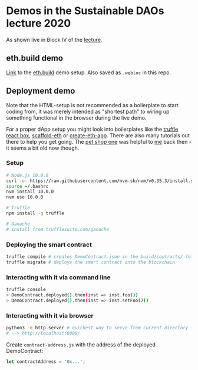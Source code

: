 # Demos in the **Sustainable DAOs** lecture 2020

As shown live in Block IV of the [lecture](http://vvz.ethz.ch/Vorlesungsverzeichnis/lerneinheit.view?lang=en&lerneinheitId=142566&semkez=2020W&ansicht=KATALOGDATEN&).

## eth.build demo

[Link](https://sandbox.eth.build/wofCrGxhc3Rfbm9kZV9pZMONAWzEgcSDxIVsaW5rxIvEjQLCgcKlxIfEiXPDnAASworCosSMxI5fwqR0eXBlwrBEaXNwxIJ5L1RleHRBcmVhwqNwb3PCksSOfFDCpHNpemXFgQFAZMKlZsSCZ3PCgMKlb3LEiXIIwqRtxIhlAMKmxJVwdXRzwpHCg8KkbmFtZcKgxKjEqmXCpsSEcsSVZ8KkxJTElsONAnDCp2_FosWhxaPFpcWnxanFq8WtxKvFsHTFsm5nwqXFtmtzw4DCqnByb8SrcnRpZXPEm8aWdGxlwqjEtcS3xLnEu8KJxKTEjQFcxoRlwq_ErsSwxLIvQWRkxLpzc8S9xL_FgQLDmlrFhcWHxYnEjlRQxY7FkMWSxZTFlmVyCsWaxZzFnsWgxaLFpMWmxajFqsWsxKnEqwDFtcSVa8W4bcaQxpLGlMaWxpjCg8KrYmxvY2vGl1PGvTLCq8SxYWNlaG9sxZfCoMKlxpvGncKnxrDGssaYc8akxKUBXcapwqrGrMetxLNRUsa2xYDDjQRWRsa8xYjCksOMw4DDjMODx4JhxZHFk8WVxZcLx4rEiceMbsW-xaTChMaBx5LGqceWxozFuG7Gi2FiZWzDmSoweGYxNTM4YjYzY8itZWQzZGZkNjUwNWNhMTQ3ZWUxMjY4ZGEyNzFhOTPHnMaTx4fHn3PCgsKmcXLHqcWIxI4YxotpZ2h0w4LEo8e_YMapwqxXZWIzL0JhxIJux6_IicWBAxbEjgTIj2XCgsKhMMOMw5LCoTFCyJbImMeFxZcMyJ3FncWfyKDHjsKTx5DGgsKnYcaxxrNzxqnGhsaIxbTIqAJyypjFqsKsW8ejx6VrY2hhxJXIgceUxa_FscWzx5fFtwJzyqZlwqXKrWXHpsapw7_KtseZAnjFu8W9x47Ckcijx5Flwqdiyblhybtlyp9udW3IrXLJqMSWxaTFuHXIq8itbMqGyZvHnsaXyZ_Kmsqcx7zIsMiyyLTItsi4yLrIvMmNyL_JgcmDyYXJh8mJyYvJjcmPyZHJk8mVyZfJmcKoxpFvdsSMx4fDmT3Jq3RwczovL8aIa8m0eS7ElWZ1cmHMkm8vdsm2MzJmNGMyyZkzyKxkNGE3zKfItzPMqTdjY2YyZDcwMDPHvsamYcapwrBDb23Evm5lbsWjL0PKrsSVyb3Gv8a_yoPFisKQxY3Fj8iXx4TImseHx5bFm8iey4bMiMuIyrrHk8WuyqDFs8uZxo3CkcW4c8uiyZ3LpMKDx7ZpxpzKu82Gyq9uwq1zyK7KvnTIvlbJuXVlzIXMh8yJzIvMjceYzJDMkm7MlMyWzJjMmsyczJ7MoMyiM8ykYsymzKjMqjjMrMmLzK_MscyzzLUzwqV2zbfNucyGdMyIzIrMjMyOzoDMk8yVzJdpzJnMmy_MncyfzKHMo8ylzKfMqWHMq8ytzpTMssy0zLbJrsamxbTKssKuQ3LEqnTMmUXJu86_cHTNiQFYxI7DsM2Mw4zCtC3Kjc2Sx4ZyCcqSyJ_IocKSyrrGkHXHo2ljIMyPecqfyrTGicuCxbh7yrrCp8WqxrTIl8uSyrLNns-lyqN5zZjPmMq6wqZvYmrNs8qfz7jPumN0zaDGjsq6wqnNgmPPhc20ZM-jxofNn8aMy5sCes2lxpXLpMKAzrnEjsa7yrLCr86-z4DMmUtleSBQyq9yz4jChsOMw6bKg8qFMMOKQ1PCmcKayorKjM2Qyo7Nk3IHz5bKlM-1yKRlwq1bxpFpzprNtM-g0J7Ksc2dz6TKoseYxbhvyrrCqGfNgseHYc20y4DLgsOAz7TKlsq6x6zFstGAZdGCz6LPr9GG0IHNogJ-z5rFoc-dz5_PodCKyqHRoM-nz6nKm8e7xrTRqdCMx5hzwpPHmsipxbhy0JHJntCUxqXEjmnGqc690IfMmUTKvtCHzYkDfs-Lz43Pj8-RyJnPkw_Qt8eNxaPPmdC60ZjQv9GQ0ZvRqNGe0IvPsdGI0aLQg9CF0IfIvtGx0p3Kt33RlcW_0IPEidCGz4DSo8-vz73Ns9GrAn_RutCT0JUBZsiCScqVdMS0xLbPh8S-xYAO0orFhsiQxI4sMtKNyo_HhwHSkdK8x4_Qus2cx5XRk9Ko05DLi9OSyrPSnMaK0I3GuHnFuMKB0rXGmMKEx6LHpMemx6jHqsesxILHr8exx7PHh8KvzYLNtHIgzbTEtyBox4fKu8e3y5LGoNCAzppszbjCtNO3bMek07bIrtSEzbTEhCDJjzPSt2rSutK80r7Et82JBFDEjsO1zYzTh9OJ0LLPksWXEdOOyKHGgNOXyKbPptKz05XUocaC05jPsNOb0bPGj8yAy6PTotOkyqvTp8WIx6vHrdOrx7LFl9OvzYPHh9Oz0r_UhcS6zanNq8Kk07zOmc6b1IHUhm_UhdSD1YnUiHTUijLUjNG9AWvGqcKr0JrPhsyZSMSDaM-ITsW4Y82MeB7TitC0yoLNlsqT0pLTlsaCwqXSksapzbDTmizLlMuWx4fUpMKB1KbKusKkyq5zaNKk1KvLmtGhwoDTocWS0rds1a7IhMauV9GQyq3PiMOaxbhZ1JgDMTzVpM-TBtSfy4jLitSo1KPKo8WTxILLn8Kg1KbWmcilyrIA0IHDgMueyK7CoNaCxprNqsadwqXWiXTKrdK31bzKssKq0rvFvtSR04DGt8W4MMSOw7TUmAHTiNaUxZcN1pfSqdOR1pvSnnrVt9eI0pvRqtCN0aF91oLTo8qq06ZlyaRl1LXTqsew1LjTrtOw1LzTtNWO07fVgNO61YPSv9WF07_NucOkyLI4N86LMjDMqcynMGbIu2Q1yL_JjMyeyZnJl2E2MTk4ZTAyNTXMoMi1yYIwYmPYgMuvZMevNNiKMDhjyYPJkDDLuWE42Itj179lyLtiYjLYoGE1y70yMWVmyYw1OMi02Kxj2IQ3OTJiNNipNWbYlMmIMTA5ZjnJjMyzYc6X2IvJlTNiyYdi2IA4NmXJjNiVxrHYjte0yYI5OdiAyZhjM9e02YVj2YA0M8mRNDDJtGHKm8yo2KZm2LI5NtewNMq-M9mQ2aTJjDFjN9mB2a3JhzE22avXvsmD2YzZrc6L0rdexqnQmdKCL03NgcWbbs-eyb3DjMKW0InThcqEyobQqzpmZtCw14PHhwXXhtG0z5pbbdqLb9qNY9GExoXRhtGTz6lbxJXEiXjap8Wv1bLLl9qq0LrRjNGOzJbRkcqyy4HKo3HTldKUy4vSltGa0ZzVvdKy0YratdqiZdqMz57bhNeQxbhw1qvVrG7argDSt1vJsda3xaLJt8Wiz4Fuyb0ew4zDnM-Nw4jUmseD0o7FlwLantSn1qPFrtq7x5jRlMW8zZnSk82by4DSsnHbs8682rLHhyxib8eyxLvIqtCN1K3Hnc2mx6DXqM24wqhjxJTHpiDFqtWBxp3CpkLbm9qkyrzFvM2DCtK3z67FrsKs25jSvU7LlcuX1JPNjc-Nwr7bpM2R26bHhxDbqdu3xa7Ip9Ked9eM1KLPr9u5y5jcgdaCx6HUttec061ywqEj3I7Fr9ye1bPLmNO-zbjblNWS1aDKssKsVcaWbHPEtNWJybNp1JMGxI5A0KjKhsOMwqrKihram3IO3KrQutuRxb7Lk9yf1bTKo3XcsMaCz7fLh3Tdo92B0rJ31qvCqNKraW3JuXPEotWSYtuX1JDckc6e2qTShwzEjsKG26LcpdCzz5MD3Z_csdus05TbsNC53orEq8O_0rJ43KvEq8Ku3LPbu9u9xp3LkNam3Lbchsae3InPnmvcjNO51q3Fr92925zclHXNgwPQgcSgEsKW0bYBWgLEjlwAAN6wAm7Qlt60yIDet965b8SOXgDQlsWe0YbeuXDfggHEpt-G05reuXHEjlvfhAFeAsO_3rly3rzEjmDfjcqh3rlzxI5h35NgAdSq3rl135vfk2PFntyz3rl3xI7fq8SOxZ3euMW4eMSOYt-j35beudOe0rjfk2ffpd-Hxbh6xI7fv8SOaN6_z6fQlt-LAWffncWz3rl94KCG35Np4KCA347FuNKJ3rLgoJPgoI7Gid65f9G-35Nq4KCIAsKAxI5r35Ns4KCiwoHEjmbfk-CgptWvyqHVsd2kcsKmZ8aSdcyJwpDCpmPapGbJqcKAwqd2x4fFhtqkw4s_w5nCmeChiOChiMKa) to the [eth.build](https://eth.build/) demo setup. Also saved as `.webloc` in this repo.


## Deployment demo

Note that the HTML-setup is not recommended as a boilerplate to start coding from, it was merely intended as "shortest path" to wiring up something functional in the browser during the live demo.

For a proper dApp setup you might look into boilerplates like the [truffle react box](https://www.trufflesuite.com/boxes/react), [scaffold-eth](https://github.com/austintgriffith/scaffold-eth) or [create-eth-app](https://github.com/PaulRBerg/create-eth-app). There are also many tutorials out there to help you get going. The [pet shop one](https://www.trufflesuite.com/tutorials/pet-shop) was helpful to [me](https://github.com/benjaminaaron) back then - it seems a bit old now though.

### Setup

```sh
# Node.js 10.0.0
curl -o- https://raw.githubusercontent.com/nvm-sh/nvm/v0.35.3/install.sh | bash
source ~/.bashrc
nvm install 10.0.0
nvm use 10.0.0

# Truffle
npm install -g truffle

# Ganache
# install from trufflesuite.com/ganache
```

### Deploying the smart contract

```sh
truffle compile # creates DemoContract.json in the build/contracts/ folder
truffle migrate # deploys the smart contract onto the blockchain
```

### Interacting with it via command line

```sh
truffle console
> DemoContract.deployed().then(inst => inst.foo())
> DemoContract.deployed().then(inst => inst.setFoo(7))
```

### Interacting with it via browser

```sh
python3 -m http.server # quickest way to serve from current directory
# --> http://localhost:8000/
```

Create `contract-address.js` with the address of the deployed DemoContract:
```js
let contractAddress = '0x...';
```
